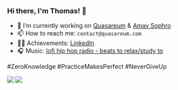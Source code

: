 ### Hi there, I'm Thomas! 👋

- 🔭 I’m currently working on [Quasareum](https://quasareum.com) & [Amav Sophro](https://amavsophro.com)
- 📫 How to reach me:  `contact@quasareum.com`
- 👨‍🎓 Achievements: [LinkedIn](https://www.linkedin.com/in/thomaserhel/)
- 🎧 Music: [lofi hip hop radio - beats to relax/study to](https://youtu.be/jfKfPfyJRdk)

#ZeroKnowledge
#PracticeMakesPerfect
#NeverGiveUp

<img align="left" src="https://github-readme-stats.vercel.app/api?username=ThomasErhel&count_private=true&line_height=21&show_icons=true&hide_border=true"/>
<img align="left" src="https://github-readme-stats.vercel.app/api/top-langs/?username=ThomasErhel&layout=compact&card_width=250&hide_border=true"/>
